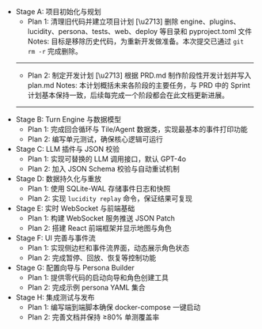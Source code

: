 - Stage A: 项目初始化与规划
    - Plan 1: 清理旧代码并建立项目计划
    [\u2713] 删除 engine、plugins、lucidity、persona、tests、web、deploy 等目录和 pyproject.toml 文件
    Notes: 目标是移除历史代码，为重新开发做准备。本次提交已通过 `git rm -r` 完成删除。
    ---
    - Plan 2: 制定开发计划
    [\u2713] 根据 PRD.md 制作阶段性开发计划并写入 plan.md
    Notes: 本计划概括未来各阶段的主要任务，与 PRD 中的 Sprint 计划基本保持一致，后续每完成一个阶段都会在此文档更新进展。
    ---
- Stage B: Turn Engine 与数据模型
    - Plan 1: 完成回合循环与 Tile/Agent 数据类，实现最基本的事件打印功能
    - Plan 2: 编写单元测试，确保核心逻辑可运行
- Stage C: LLM 插件与 JSON 校验
    - Plan 1: 实现可替换的 LLM 调用接口，默认 GPT-4o
    - Plan 2: 加入 JSON Schema 校验与自动重试机制
- Stage D: 数据持久化与重放
    - Plan 1: 使用 SQLite-WAL 存储事件日志和快照
    - Plan 2: 实现 `lucidity replay` 命令，保证结果可复现
- Stage E: 实时 WebSocket 与前端基础
    - Plan 1: 构建 WebSocket 服务推送 JSON Patch
    - Plan 2: 搭建 React 前端框架并显示地图与角色
- Stage F: UI 完善与事件流
    - Plan 1: 实现侧边栏和事件流界面，动态展示角色状态
    - Plan 2: 完成暂停、回放、恢复等控制功能
- Stage G: 配置向导与 Persona Builder
    - Plan 1: 提供零代码的启动向导和角色创建工具
    - Plan 2: 完成示例 persona YAML 集合
- Stage H: 集成测试与发布
    - Plan 1: 编写端到端脚本确保 docker-compose 一键启动
    - Plan 2: 完善文档并保持 ≥80% 单测覆盖率
